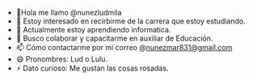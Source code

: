 
- 👋Hola me llamo @nunezludmila
- 👀 Estoy interesado en recirbirme de la carrera que estoy estudiando.
- 🌱 Actualmente estoy aprendiendo informatica.
- 💞️ Busco colaborar y capacitarme en auxiliar de Educación.
- 📫 Cómo contactarme por mi correo @nunezmar831@gmail.com
- 😄 Pronombres: Lud o Lulu.
- ⚡ Dato curioso: Me gustan las cosas rosadas.

<!---
LudmilaNu/LudmilaNu is a ✨ special ✨ repository because its `README.md` (this file) appears on your GitHub profile.
You can click the Preview link to take a look at your changes.
--->
